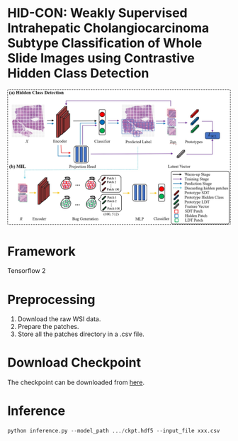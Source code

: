 # HID-CON: Weakly Supervised Intrahepatic Cholangiocarcinoma Subtype Classification of Whole Slide Images using Contrastive Hidden Class Detection

<p align="center">
  <img src="hiddenClass_mil_231026.jpg"  >
</p>


# Framework 
Tensorflow 2

# Preprocessing
1. Download the raw WSI data.
2. Prepare the patches.
3. Store all the patches directory in a .csv file.

# Download Checkpoint
The checkpoint can be downloaded from [here](https://huggingface.co/jingwei92/HID-CON/tree/main).

# Inference
   
```python
python inference.py --model_path .../ckpt.hdf5 --input_file xxx.csv
```
